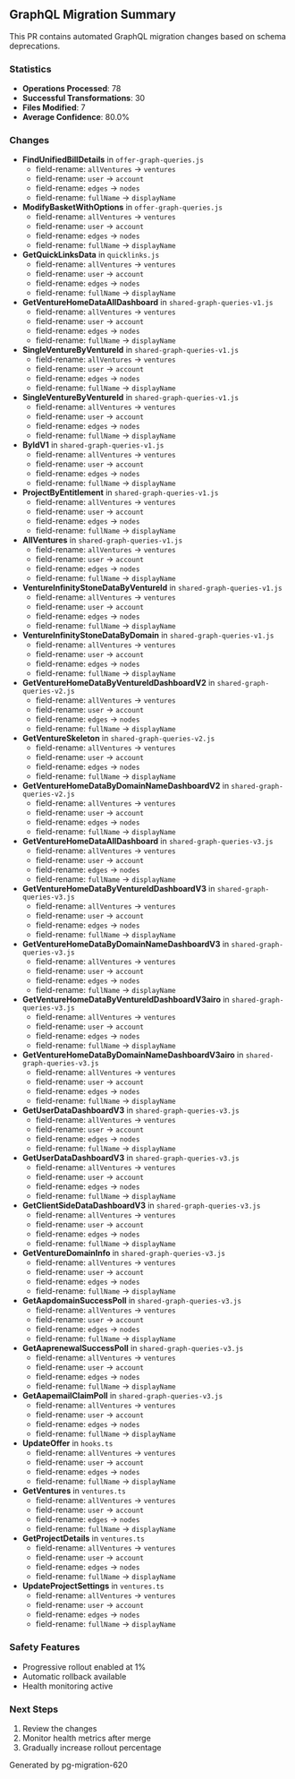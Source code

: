 ## GraphQL Migration Summary

This PR contains automated GraphQL migration changes based on schema deprecations.

### Statistics
- **Operations Processed**: 78
- **Successful Transformations**: 30
- **Files Modified**: 7
- **Average Confidence**: 80.0%

### Changes
- **FindUnifiedBillDetails** in `offer-graph-queries.js`
  - field-rename: `allVentures` → `ventures`
  - field-rename: `user` → `account`
  - field-rename: `edges` → `nodes`
  - field-rename: `fullName` → `displayName`
- **ModifyBasketWithOptions** in `offer-graph-queries.js`
  - field-rename: `allVentures` → `ventures`
  - field-rename: `user` → `account`
  - field-rename: `edges` → `nodes`
  - field-rename: `fullName` → `displayName`
- **GetQuickLinksData** in `quicklinks.js`
  - field-rename: `allVentures` → `ventures`
  - field-rename: `user` → `account`
  - field-rename: `edges` → `nodes`
  - field-rename: `fullName` → `displayName`
- **GetVentureHomeDataAllDashboard** in `shared-graph-queries-v1.js`
  - field-rename: `allVentures` → `ventures`
  - field-rename: `user` → `account`
  - field-rename: `edges` → `nodes`
  - field-rename: `fullName` → `displayName`
- **SingleVentureByVentureId** in `shared-graph-queries-v1.js`
  - field-rename: `allVentures` → `ventures`
  - field-rename: `user` → `account`
  - field-rename: `edges` → `nodes`
  - field-rename: `fullName` → `displayName`
- **SingleVentureByVentureId** in `shared-graph-queries-v1.js`
  - field-rename: `allVentures` → `ventures`
  - field-rename: `user` → `account`
  - field-rename: `edges` → `nodes`
  - field-rename: `fullName` → `displayName`
- **ByIdV1** in `shared-graph-queries-v1.js`
  - field-rename: `allVentures` → `ventures`
  - field-rename: `user` → `account`
  - field-rename: `edges` → `nodes`
  - field-rename: `fullName` → `displayName`
- **ProjectByEntitlement** in `shared-graph-queries-v1.js`
  - field-rename: `allVentures` → `ventures`
  - field-rename: `user` → `account`
  - field-rename: `edges` → `nodes`
  - field-rename: `fullName` → `displayName`
- **AllVentures** in `shared-graph-queries-v1.js`
  - field-rename: `allVentures` → `ventures`
  - field-rename: `user` → `account`
  - field-rename: `edges` → `nodes`
  - field-rename: `fullName` → `displayName`
- **VentureInfinityStoneDataByVentureId** in `shared-graph-queries-v1.js`
  - field-rename: `allVentures` → `ventures`
  - field-rename: `user` → `account`
  - field-rename: `edges` → `nodes`
  - field-rename: `fullName` → `displayName`
- **VentureInfinityStoneDataByDomain** in `shared-graph-queries-v1.js`
  - field-rename: `allVentures` → `ventures`
  - field-rename: `user` → `account`
  - field-rename: `edges` → `nodes`
  - field-rename: `fullName` → `displayName`
- **GetVentureHomeDataByVentureIdDashboardV2** in `shared-graph-queries-v2.js`
  - field-rename: `allVentures` → `ventures`
  - field-rename: `user` → `account`
  - field-rename: `edges` → `nodes`
  - field-rename: `fullName` → `displayName`
- **GetVentureSkeleton** in `shared-graph-queries-v2.js`
  - field-rename: `allVentures` → `ventures`
  - field-rename: `user` → `account`
  - field-rename: `edges` → `nodes`
  - field-rename: `fullName` → `displayName`
- **GetVentureHomeDataByDomainNameDashboardV2** in `shared-graph-queries-v2.js`
  - field-rename: `allVentures` → `ventures`
  - field-rename: `user` → `account`
  - field-rename: `edges` → `nodes`
  - field-rename: `fullName` → `displayName`
- **GetVentureHomeDataAllDashboard** in `shared-graph-queries-v3.js`
  - field-rename: `allVentures` → `ventures`
  - field-rename: `user` → `account`
  - field-rename: `edges` → `nodes`
  - field-rename: `fullName` → `displayName`
- **GetVentureHomeDataByVentureIdDashboardV3** in `shared-graph-queries-v3.js`
  - field-rename: `allVentures` → `ventures`
  - field-rename: `user` → `account`
  - field-rename: `edges` → `nodes`
  - field-rename: `fullName` → `displayName`
- **GetVentureHomeDataByDomainNameDashboardV3** in `shared-graph-queries-v3.js`
  - field-rename: `allVentures` → `ventures`
  - field-rename: `user` → `account`
  - field-rename: `edges` → `nodes`
  - field-rename: `fullName` → `displayName`
- **GetVentureHomeDataByVentureIdDashboardV3airo** in `shared-graph-queries-v3.js`
  - field-rename: `allVentures` → `ventures`
  - field-rename: `user` → `account`
  - field-rename: `edges` → `nodes`
  - field-rename: `fullName` → `displayName`
- **GetVentureHomeDataByDomainNameDashboardV3airo** in `shared-graph-queries-v3.js`
  - field-rename: `allVentures` → `ventures`
  - field-rename: `user` → `account`
  - field-rename: `edges` → `nodes`
  - field-rename: `fullName` → `displayName`
- **GetUserDataDashboardV3** in `shared-graph-queries-v3.js`
  - field-rename: `allVentures` → `ventures`
  - field-rename: `user` → `account`
  - field-rename: `edges` → `nodes`
  - field-rename: `fullName` → `displayName`
- **GetUserDataDashboardV3** in `shared-graph-queries-v3.js`
  - field-rename: `allVentures` → `ventures`
  - field-rename: `user` → `account`
  - field-rename: `edges` → `nodes`
  - field-rename: `fullName` → `displayName`
- **GetClientSideDataDashboardV3** in `shared-graph-queries-v3.js`
  - field-rename: `allVentures` → `ventures`
  - field-rename: `user` → `account`
  - field-rename: `edges` → `nodes`
  - field-rename: `fullName` → `displayName`
- **GetVentureDomainInfo** in `shared-graph-queries-v3.js`
  - field-rename: `allVentures` → `ventures`
  - field-rename: `user` → `account`
  - field-rename: `edges` → `nodes`
  - field-rename: `fullName` → `displayName`
- **GetAapdomainSuccessPoll** in `shared-graph-queries-v3.js`
  - field-rename: `allVentures` → `ventures`
  - field-rename: `user` → `account`
  - field-rename: `edges` → `nodes`
  - field-rename: `fullName` → `displayName`
- **GetAaprenewalSuccessPoll** in `shared-graph-queries-v3.js`
  - field-rename: `allVentures` → `ventures`
  - field-rename: `user` → `account`
  - field-rename: `edges` → `nodes`
  - field-rename: `fullName` → `displayName`
- **GetAapemailClaimPoll** in `shared-graph-queries-v3.js`
  - field-rename: `allVentures` → `ventures`
  - field-rename: `user` → `account`
  - field-rename: `edges` → `nodes`
  - field-rename: `fullName` → `displayName`
- **UpdateOffer** in `hooks.ts`
  - field-rename: `allVentures` → `ventures`
  - field-rename: `user` → `account`
  - field-rename: `edges` → `nodes`
  - field-rename: `fullName` → `displayName`
- **GetVentures** in `ventures.ts`
  - field-rename: `allVentures` → `ventures`
  - field-rename: `user` → `account`
  - field-rename: `edges` → `nodes`
  - field-rename: `fullName` → `displayName`
- **GetProjectDetails** in `ventures.ts`
  - field-rename: `allVentures` → `ventures`
  - field-rename: `user` → `account`
  - field-rename: `edges` → `nodes`
  - field-rename: `fullName` → `displayName`
- **UpdateProjectSettings** in `ventures.ts`
  - field-rename: `allVentures` → `ventures`
  - field-rename: `user` → `account`
  - field-rename: `edges` → `nodes`
  - field-rename: `fullName` → `displayName`

### Safety Features
- Progressive rollout enabled at 1%
- Automatic rollback available
- Health monitoring active

### Next Steps
1. Review the changes
2. Monitor health metrics after merge
3. Gradually increase rollout percentage

Generated by pg-migration-620
